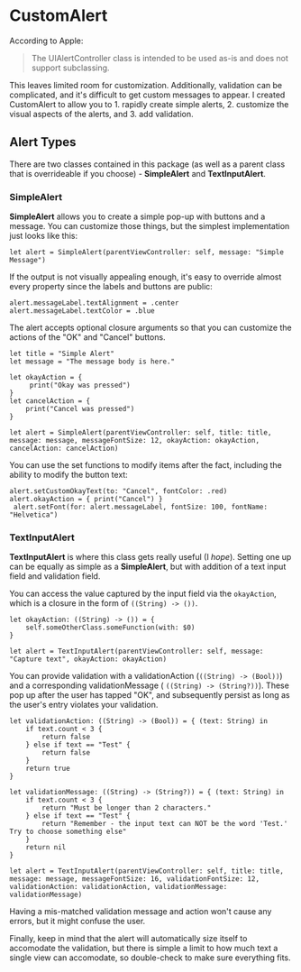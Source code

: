 # CustomAlert

According to Apple:
>The UIAlertController class is intended to be used as-is and does not support subclassing. 

This leaves limited room for customization. Additionally, validation can be complicated, and it's difficult to get custom messages to appear. I created CustomAlert to allow you to 1. rapidly create simple alerts, 2. customize the visual aspects of the alerts, and 3. add validation.

## Alert Types

There are two classes contained in this package (as well as a parent class that is overrideable if you choose) - **SimpleAlert** and **TextInputAlert**.

### SimpleAlert

**SimpleAlert** allows you to create a simple pop-up with buttons and a message. You can customize those things, but the simplest implementation just looks like this:
```
let alert = SimpleAlert(parentViewController: self, message: "Simple Message")
```
If the output is not visually appealing enough, it's easy to override almost every property since the labels and buttons are public:
```
alert.messageLabel.textAlignment = .center
alert.messageLabel.textColor = .blue
```

The alert accepts optional closure arguments so that you can customize the actions of the "OK" and "Cancel" buttons.
```
let title = "Simple Alert"
let message = "The message body is here."

let okayAction = {
     print("Okay was pressed")
}
let cancelAction = {
    print("Cancel was pressed")
}
        
let alert = SimpleAlert(parentViewController: self, title: title, message: message, messageFontSize: 12, okayAction: okayAction, cancelAction: cancelAction)
```

You can use the set functions to modify items after the fact, including the ability to modify the button text:
```
alert.setCustomOkayText(to: "Cancel", fontColor: .red)
alert.okayAction = { print("Cancel") }
 alert.setFont(for: alert.messageLabel, fontSize: 100, fontName: "Helvetica")
```

### TextInputAlert

**TextInputAlert** is where this class gets really useful (I _hope_). Setting one up can be equally as simple as a **SimpleAlert**, but with addition of a text input field and validation field.

You can access the value captured by the input field via the `okayAction`, which is a closure in the form of `((String) -> ())`.
```
let okayAction: ((String) -> ()) = {
    self.someOtherClass.someFunction(with: $0)
}

let alert = TextInputAlert(parentViewController: self, message: "Capture text", okayAction: okayAction)
```
You can provide validation with a validationAction (`((String) -> (Bool))`) and a corresponding validationMessage ( `((String) -> (String?))`). These pop up after the user has tapped "OK", and subsequently persist as long as the user's entry violates your validation.
```
let validationAction: ((String) -> (Bool)) = { (text: String) in
    if text.count < 3 {
        return false
    } else if text == "Test" {
        return false
    }
    return true
}

let validationMessage: ((String) -> (String?)) = { (text: String) in
    if text.count < 3 {
        return "Must be longer than 2 characters."
    } else if text == "Test" {
        return "Remember - the input text can NOT be the word 'Test.' Try to choose something else"
    }
    return nil
}

let alert = TextInputAlert(parentViewController: self, title: title, message: message, messageFontSize: 16, validationFontSize: 12, validationAction: validationAction, validationMessage: validationMessage)
```
Having a mis-matched validation message and action won't cause any errors, but it might confuse the user. 

Finally, keep in mind that the alert will automatically size itself to accomodate the validation, but there is simple a limit to how much text a single view can accomodate, so double-check to make sure everything fits.
